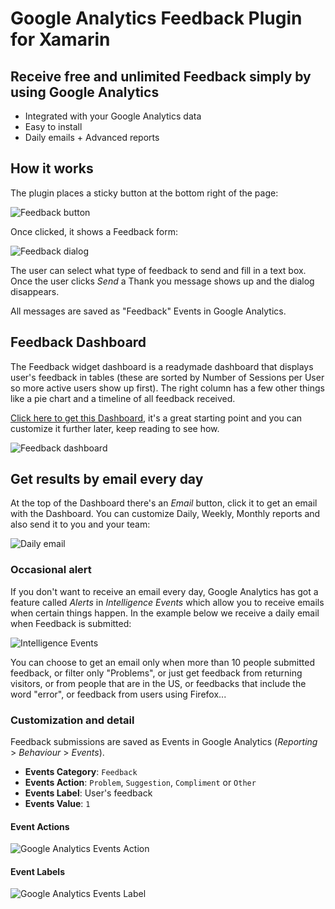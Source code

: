
# Google Analytics Feedback Plugin for Xamarin

## Receive free and unlimited Feedback simply by using Google Analytics

* Integrated with your Google Analytics data
* Easy to install
* Daily emails + Advanced reports

## How it works

The plugin places a sticky button at the bottom right of the page:

![Feedback button](https://cloud.githubusercontent.com/assets/141241/6185187/ce03b870-b36b-11e4-86a7-a6ef880f95ec.png)

Once clicked, it shows a Feedback form:

![Feedback dialog](https://cloud.githubusercontent.com/assets/141241/6185199/f122f686-b36b-11e4-8858-fb8869824b82.png)

The user can select what type of feedback to send and fill in a text box. Once the user clicks <em>Send</em> a Thank you message shows up and the dialog disappears.

All messages are saved as "Feedback" Events in Google Analytics.

## Feedback Dashboard

The Feedback widget dashboard is a readymade dashboard that displays user's feedback in tables (these are sorted by Number of Sessions per User so more active users show up first). The right column has a few other things like a pie chart and a timeline of all feedback received.

<a href="https://www.google.com/analytics/web/template?uid=DcXKkhvbT1GSHHcOrdkGoA">Click here to get this Dashboard</a>, it's a great starting point and you can customize it further later, keep reading to see how.

![Feedback dashboard](https://cloud.githubusercontent.com/assets/141241/6202018/df394a10-b4ce-11e4-9b75-047aaf44c511.png)

## Get results by email every day

At the top of the Dashboard there's an <em>Email</em> button, click it to get an email with the Dashboard. You can customize Daily, Weekly, Monthly reports and also send it to you and your team:

![Daily email](https://cloud.githubusercontent.com/assets/141241/6202046/85f10072-b4d0-11e4-9bd6-d5f9c7c7f677.png)

### Occasional alert

If you don't want to receive an email every day, Google Analytics has got a feature called <em>Alerts</em> in <em>Intelligence Events</em> which allow you to receive emails when certain things happen. In the example below we receive a daily email when Feedback is submitted:

![Intelligence Events](https://cloud.githubusercontent.com/assets/141241/6192851/649201c6-b3b6-11e4-9b0a-b15783c18b01.png)

You can choose to get an email only when more than 10 people submitted feedback, or filter only "Problems", or just get feedback from returning visitors, or from people that are in the US, or feedbacks that include the word "error", or feedback from users using Firefox...

### Customization and detail

Feedback submissions are saved as Events in Google Analytics (<em>Reporting</em> > <em>Behaviour</em> > <em>Events</em>).

- **Events Category**: <code>Feedback</code>
- **Events Action**: <code>Problem</code>, <code>Suggestion</code>, <code>Compliment</code> or <code>Other</code>
- **Events Label**: User's feedback
- **Events Value**: <code>1</code>

#### Event Actions

![Google Analytics Events Action](https://cloud.githubusercontent.com/assets/141241/6185994/6abf609e-b374-11e4-8e4c-7501001007e5.png)

#### Event Labels

![Google Analytics Events Label](https://cloud.githubusercontent.com/assets/141241/6186019/b39a9fae-b374-11e4-8c98-a1c0ebb52949.png)
